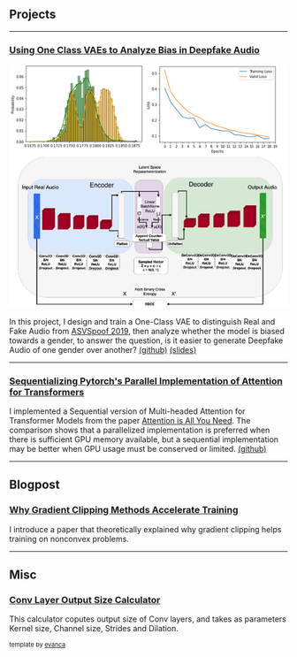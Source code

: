 ## Projects

---

### [Using One Class VAEs to Analyze Bias in Deepfake Audio](https://www.youtube.com/watch?v=m44fEsZHE5w&list=PLp-0K3kfddPw0hVKPZa5JJL9fqLn_mUjO&index=24)
<img src="images/ocvaepic.png?raw=true"/>

In this project, I design and train a One-Class VAE to distinguish Real and Fake Audio from [ASVSpoof 2019](https://www.asvspoof.org/index2019.html), then analyze whether the model is biased towards a gender, to answer the question, is it easier to generate Deepfake Audio of one gender over another? [(github)](https://github.com/rkiacnhg/deepfake-audio-detection-with-ocvae) [(slides)](https://docs.google.com/presentation/d/1M14I-m-5aLAYFsq8xXGJ6vo724uJ2vNcDmUXOABGQzo/edit?usp=sharing)

---
### [Sequentializing Pytorch's Parallel Implementation of Attention for Transformers](https://github.com/rkiacnhg/sequentializing-attention-pytorch/blob/main/sequentializing_attention.ipynb)
I implemented a Sequential version of Multi-headed Attention for Transformer Models from the paper [Attention is All You Need](https://arxiv.org/pdf/1706.03762.pdf). 
The comparison shows that a parallelized implementation is preferred when there is sufficient GPU memory available, but a sequential implementation may be better when GPU usage must be conserved or limited. [(github)](https://github.com/rkiacnhg/sequentializing-attention-pytorch/)

---

## Blogpost

### [Why Gradient Clipping Methods Accelerate Training](https://medium.com/p/d3094e3290a)
I introduce a paper that theoretically explained why gradient clipping helps training on nonconvex problems.

<!-- ### [First Programming Project: 2D-Game for 1 or 2 Players :)](https://www.youtube.com/watch?v=LaxB_8od_JU&list=LL&index=39&t=7s) -->

<!-- My first programming project done in 2018. OOP based Zombie Survival game involving blaster upgrades/increasing difficulty/teammates. For 2 player, one player plays as the Zombie. [(github)](https://github.com/rkiacnhg/TP/tree/master) -->

---

## Misc

### [Conv Layer Output Size Calculator](https://rkiacnhg.github.io/convnet-calculator/)
This calculator coputes output size of Conv layers, and takes as parameters Kernel size, Channel size, Strides and Dilation. 

<p style="font-size:11px">template by <a href="https://github.com/evanca/quick-portfolio">evanca</a></p>
<!-- Remove above link if you don't want to attibute -->
